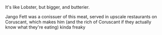 It's like Lobster, but bigger, and butterier. 

Jango Fett was a conissuer of this meat, served in upscale restaurants on Coruscant, which makes him (and the rich of Coruscant if they actually know what they're eating) kinda freaky